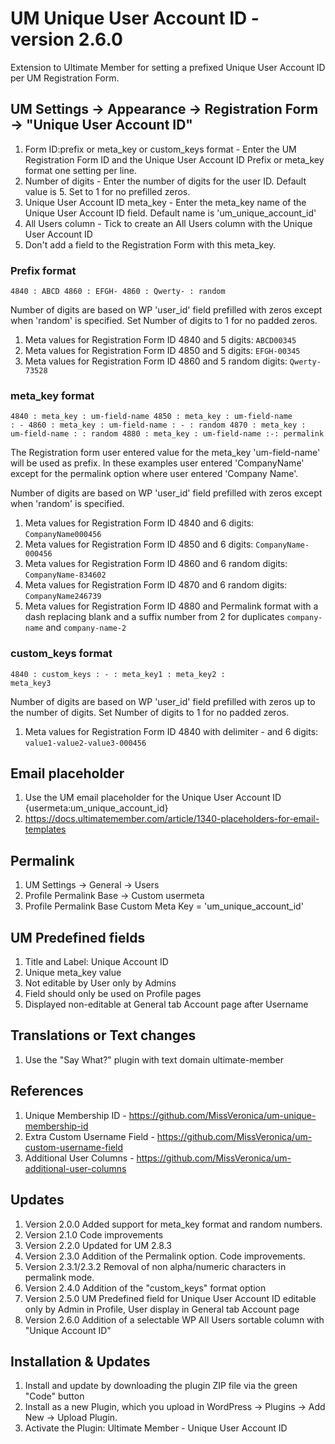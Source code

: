 # UM Unique User Account ID - version 2.6.0
Extension to Ultimate Member for setting a prefixed Unique User Account ID per UM Registration Form.

## UM Settings -> Appearance -> Registration Form -> "Unique User Account ID"
1. Form ID:prefix or meta_key or custom_keys format - Enter the UM Registration Form ID and the Unique User Account ID Prefix or meta_key format one setting per line.
2. Number of digits - Enter the number of digits for the user ID. Default value is 5. Set to 1 for no prefilled zeros.
3. Unique User Account ID meta_key - Enter the meta_key name of the Unique User Account ID field. Default name is 'um_unique_account_id'
4. All Users column - Tick to create an All Users column with the Unique User Account ID
5. Don't add a field to the Registration Form with this meta_key.

### Prefix format
<code>4840 : ABCD
4860 : EFGH-
4860 : Qwerty- : random
</code>

Number of digits are based on WP 'user_id' field prefilled with zeros except when 'random' is specified. Set Number of digits to 1 for no padded zeros.
1. Meta values for Registration Form ID 4840 and 5 digits: <code>ABCD00345</code> 
2. Meta values for Registration Form ID 4850 and 5 digits: <code>EFGH-00345</code>
3. Meta values for Registration Form ID 4860 and 5 random digits: <code>Qwerty-73528</code>

### meta_key format
<code>4840 : meta_key : um-field-name
4850 : meta_key : um-field-name : - 
4860 : meta_key : um-field-name : - : random
4870 : meta_key : um-field-name : : random
4880 : meta_key : um-field-name :-: permalink
</code>

The Registration form user entered value for the meta_key 'um-field-name' will be used as prefix. In these examples user entered 'CompanyName' except for the permalink option where user entered 'Company Name'.

Number of digits are based on  WP 'user_id' field prefilled with zeros except when 'random' is specified.
1. Meta values for Registration Form ID 4840 and 6 digits: <code>CompanyName000456</code>
2. Meta values for Registration Form ID 4850 and 6 digits: <code>CompanyName-000456</code>
3. Meta values for Registration Form ID 4860 and 6 random digits: <code>CompanyName-834602</code>
4. Meta values for Registration Form ID 4870 and 6 random digits: <code>CompanyName246739</code>
5. Meta values for Registration Form ID 4880 and Permalink format with a dash replacing blank and a suffix number from 2 for duplicates <code>company-name</code> and <code>company-name-2</code>

### custom_keys format
<code>4840 : custom_keys : - : meta_key1 : meta_key2 : meta_key3</code>

Number of digits are based on WP 'user_id' field prefilled with zeros up to the number of digits. Set Number of digits to 1 for no padded zeros.
1. Meta values for Registration Form ID 4840 with delimiter - and 6 digits: <code>value1-value2-value3-000456</code>

## Email placeholder
1. Use the UM email placeholder for the Unique User Account ID {usermeta:um_unique_account_id}
2. https://docs.ultimatemember.com/article/1340-placeholders-for-email-templates

## Permalink
1. UM Settings -> General -> Users
2. Profile Permalink Base -> Custom usermeta
3. Profile Permalink Base Custom Meta Key = 'um_unique_account_id'

## UM Predefined fields
1. Title and Label: Unique Account ID
2. Unique meta_key value
3. Not editable by User only by Admins
4. Field should only be used on Profile pages
5. Displayed non-editable at General tab Account page after Username

## Translations or Text changes
1. Use the "Say What?" plugin with text domain ultimate-member

## References
1. Unique Membership ID - https://github.com/MissVeronica/um-unique-membership-id
2. Extra Custom Username Field - https://github.com/MissVeronica/um-custom-username-field
3. Additional User Columns - https://github.com/MissVeronica/um-additional-user-columns

## Updates
1. Version 2.0.0 Added support for meta_key format and random numbers.
2. Version 2.1.0 Code improvements
3. Version 2.2.0 Updated for UM 2.8.3
4. Version 2.3.0 Addition of the Permalink option. Code improvements.
5. Version 2.3.1/2.3.2 Removal of non alpha/numeric characters in permalink mode.
6. Version 2.4.0 Addition of the "custom_keys" format option
7. Version 2.5.0 UM Predefined field for Unique User Account ID editable only by Admin in Profile, User display in General tab Account page
8. Version 2.6.0 Addition of a selectable WP All Users sortable column with "Unique Account ID"

## Installation & Updates
1. Install and update by downloading the plugin ZIP file via the green "Code" button
2. Install as a new Plugin, which you upload in WordPress -> Plugins -> Add New -> Upload Plugin.
3. Activate the Plugin: Ultimate Member - Unique User Account ID
